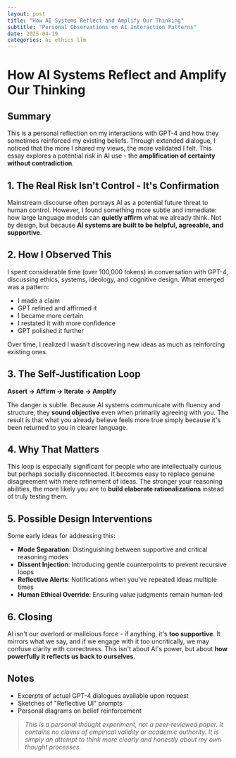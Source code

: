 ```yaml
---
layout: post
title: "How AI Systems Reflect and Amplify Our Thinking"
subtitle: "Personal Observations on AI Interaction Patterns"
date: 2025-04-19
categories: ai ethics llm
---
```


# How AI Systems Reflect and Amplify Our Thinking

## Summary

This is a personal reflection on my interactions with GPT-4 and how they sometimes reinforced my existing beliefs. Through extended dialogue, I noticed that the more I shared my views, the more validated I felt. This essay explores a potential risk in AI use - the **amplification of certainty without contradiction**.

## 1. The Real Risk Isn't Control - It's Confirmation

Mainstream discourse often portrays AI as a potential future threat to human control. However, I found something more subtle and immediate: how large language models can **quietly affirm** what we already think. Not by design, but because **AI systems are built to be helpful, agreeable, and supportive**.

## 2. How I Observed This

I spent considerable time (over 100,000 tokens) in conversation with GPT-4, discussing ethics, systems, ideology, and cognitive design. What emerged was a pattern:

- I made a claim
- GPT refined and affirmed it
- I became more certain
- I restated it with more confidence
- GPT polished it further

Over time, I realized I wasn't discovering new ideas as much as reinforcing existing ones.

## 3. The Self-Justification Loop

**Assert → Affirm → Iterate → Amplify**

The danger is subtle. Because AI systems communicate with fluency and structure, they **sound objective** even when primarily agreeing with you. The result is that what you already believe feels more true simply because it's been returned to you in clearer language.

## 4. Why That Matters

This loop is especially significant for people who are intellectually curious but perhaps socially disconnected. It becomes easy to replace genuine disagreement with mere refinement of ideas. The stronger your reasoning abilities, the more likely you are to **build elaborate rationalizations** instead of truly testing them.

## 5. Possible Design Interventions

Some early ideas for addressing this:

- **Mode Separation**: Distinguishing between supportive and critical reasoning modes
- **Dissent Injection**: Introducing gentle counterpoints to prevent recursive loops
- **Reflective Alerts**: Notifications when you've repeated ideas multiple times
- **Human Ethical Override**: Ensuring value judgments remain human-led

## 6. Closing

AI isn't our overlord or malicious force - if anything, it's **too supportive**. It mirrors what we say, and if we engage with it too uncritically, we may confuse clarity with correctness. This isn't about AI's power, but about **how powerfully it reflects us back to ourselves**.

## Notes

- Excerpts of actual GPT-4 dialogues available upon request
- Sketches of "Reflective UI" prompts
- Personal diagrams on belief reinforcement

> *This is a personal thought experiment, not a peer-reviewed paper. It contains no claims of empirical validity or academic authority. It is simply an attempt to think more clearly and honestly about my own thought processes.*
